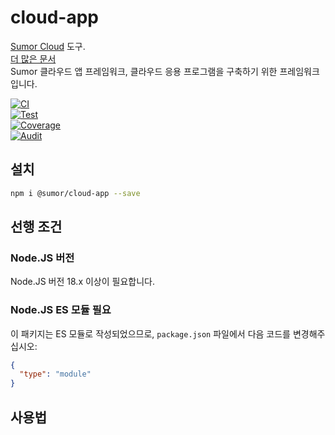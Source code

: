 # cloud-app

[Sumor Cloud](https://sumor.cloud) 도구.  
[더 많은 문서](https://sumor.cloud/cloud-app)  
Sumor 클라우드 앱 프레임워크, 클라우드 응용 프로그램을 구축하기 위한 프레임워크입니다.

[![CI](https://github.com/sumor-cloud/cloud-app/actions/workflows/ci.yml/badge.svg)](https://github.com/sumor-cloud/cloud-app/actions/workflows/ci.yml)  
[![Test](https://github.com/sumor-cloud/cloud-app/actions/workflows/ut.yml/badge.svg)](https://github.com/sumor-cloud/cloud-app/actions/workflows/ut.yml)  
[![Coverage](https://github.com/sumor-cloud/cloud-app/actions/workflows/coverage.yml/badge.svg)](https://github.com/sumor-cloud/cloud-app/actions/workflows/coverage.yml)  
[![Audit](https://github.com/sumor-cloud/cloud-app/actions/workflows/audit.yml/badge.svg)](https://github.com/sumor-cloud/cloud-app/actions/workflows/audit.yml)

## 설치

```bash
npm i @sumor/cloud-app --save
```

## 선행 조건

### Node.JS 버전

Node.JS 버전 18.x 이상이 필요합니다.

### Node.JS ES 모듈 필요

이 패키지는 ES 모듈로 작성되었으므로, `package.json` 파일에서 다음 코드를 변경해주십시오:

```json
{
  "type": "module"
}
```

## 사용법
